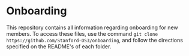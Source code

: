 <h1>
  Onboarding
</h1>
<p>
  This repository contains all information regarding onboarding for new members. To access these files,
  use the command <code>git clone https://github.com/Stanford-OS3/onboarding</code>, and follow the directions
  specified on the README's of each folder.
</p>
